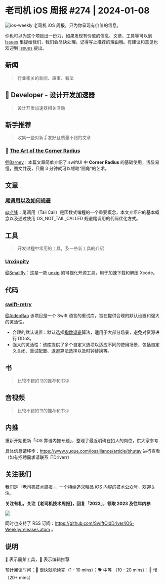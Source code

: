# 老司机 iOS 周报 #274 | 2024-01-08

![ios-weekly](https://github.com/SwiftOldDriver/iOS-Weekly/blob/master/assets/ios-weekly.png?raw=true)
老司机 iOS 周报，只为你呈现有价值的信息。

你也可以为这个项目出一份力，如果发现有价值的信息、文章、工具等可以到 [Issues](https://github.com/SwiftOldDriver/iOS-Weekly/issues) 里提给我们，我们会尽快处理。记得写上推荐的理由哦。有建议和意见也欢迎到 [Issues](https://github.com/SwiftOldDriver/iOS-Weekly/issues) 提出。

## 新闻

> 行业相关的新闻、趣事、看法

##  Developer - 设计开发加速器

> 设计开发加速器相关活动

## 新手推荐

> 收集一些对新手友好且质量不错的文章

### 🐎 [The Art of the Corner Radius](https://david.y4ng.fr/the-art-of-the-corner-radius/)

[@Barney](~https://github.com/BarneyZhaoooo~)：本篇文章简单介绍了 swiftUI 中 **Corner Radius** 的基础使用，浅显易懂，图文并茂，只需 3 分钟就可以领略“圆角”的艺术。

## 文章

### [尾调用以及如何规避](https://r3zpy9khqv.feishu.cn/docs/doccnCwMGwhIDmMi4miM7VfHqpe)
[@老峰](https://github.com/gesantung)：尾调用（Tail Call）是函数式编程的一个重要概念，本文介绍它的基本概念以及通过使用 OS_NOT_TAIL_CALLED 规避尾调用的代码优化方式。 

## 工具

> 开发过程中常用的工具，及一些新工具的介绍

### [Unxippity](https://trycombine.com/posts/an-app-experiment-about-unxipping-xcode-goes-to-github/)
[@Smallfly](https://github.com/iostalks)：这是一款 [unxip](https://github.com/saagarjha/unxip) 的可视化开源工具，用于加速下载和解压 Xcode。 

## 代码

### [swift-retry](https://github.com/fumoboy007/swift-retry?tab=readme-ov-file)

[@AidenRao](https://weibo.com/AidenRao) 该项目是一个 Swift 语言的重试库，旨在提供合理的默认设置和强大的灵活性。

- 合理的默认设置：默认选择[指数退避](https://en.wikipedia.org/wiki/Exponential_backoff)算法，适用于大部分场景，避免对资源进行 DDoS。
- 强大的灵活性：该库提供了多个自定义选项以适应不同的使用场景，包括自定义关闭、重试配置、退避算法选择以及时钟替换等。

## 书

> 比较不错的书的推荐和书评

## 音视频

> 比较不错的书的推荐和书评

## 内推

重新开始更新「iOS 靠谱内推专题」，整理了最近明确在招人的岗位，供大家参考

具体信息请移步：https://www.yuque.com/iosalliance/article/bhutav 进行查看（如有招聘需求请联系 iTDriverr）

## 关注我们

我们是「老司机技术周报」，一个持续追求精品 iOS 内容的技术公众号，欢迎关注。

**关注有礼，关注【老司机技术周报】，回复「2023」，领取 2023 及往年内参**

![](https://github.com/SwiftOldDriver/iOS-Weekly/blob/master/assets/qrcode_for_wechat.jpg?raw=true)

同时也支持了 RSS 订阅：https://github.com/SwiftOldDriver/iOS-Weekly/releases.atom 。

## 说明

🚧 表示需某工具，🌟 表示编辑推荐

预计阅读时间：🐎 很快就能读完（1 - 10 mins）；🐕 中等 （10 - 20 mins）；🐢 慢（20+ mins）

